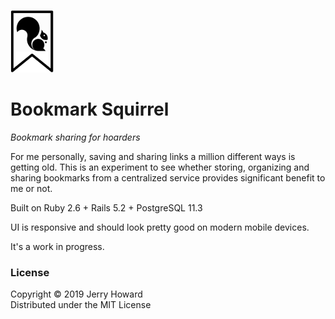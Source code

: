 ![Bookmark Squirrel logo](https://github.com/jerhow/bookmark-squirrel/blob/master/app/assets/images/bs-logo-01.png "Bookmark Squirrel")

# Bookmark Squirrel
*Bookmark sharing for hoarders*

For me personally, saving and sharing links a million different ways is getting old. This is an experiment to see whether storing, organizing and sharing bookmarks from a centralized service provides significant benefit to me or not.

Built on Ruby 2.6 + Rails 5.2 + PostgreSQL 11.3

UI is responsive and should look pretty good on modern mobile devices.

It's a work in progress.

### License
Copyright © 2019 Jerry Howard<br/>
Distributed under the MIT License
